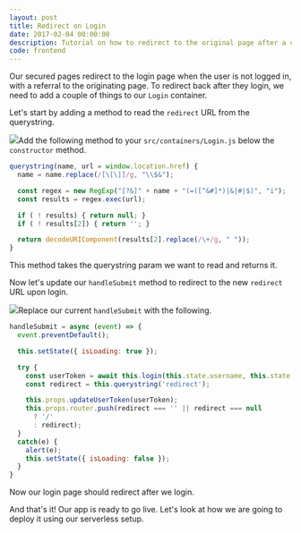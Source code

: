 ```yaml
---
layout: post
title: Redirect on Login
date: 2017-02-04 00:00:00
description: Tutorial on how to redirect to the original page after a user logs in to your React.js app.
code: frontend
---
```


Our secured pages redirect to the login page when the user is not logged in, with a referral to the originating page. To redirect back after they login, we need to add a couple of things to our `Login` container.

Let's start by adding a method to read the `redirect` URL from the querystring.

<img class="code-marker" src="{{ site.url }}/assets/s.png" />Add the following method to your `src/containers/Login.js` below the `constructor` method.

``` javascript
querystring(name, url = window.location.href) {
  name = name.replace(/[\[\]]/g, "\\$&");

  const regex = new RegExp("[?&]" + name + "(=([^&#]*)|&|#|$)", "i");
  const results = regex.exec(url);

  if ( ! results) { return null; }
  if ( ! results[2]) { return ''; }

  return decodeURIComponent(results[2].replace(/\+/g, " "));
}
```

This method takes the querystring param we want to read and returns it.

Now let's update our `handleSubmit` method to redirect to the new `redirect` URL upon login.

<img class="code-marker" src="{{ site.url }}/assets/s.png" />Replace our current `handleSubmit` with the following.

``` javascript
handleSubmit = async (event) => {
  event.preventDefault();

  this.setState({ isLoading: true });

  try {
    const userToken = await this.login(this.state.username, this.state.password);
    const redirect = this.querystring('redirect');

    this.props.updateUserToken(userToken);
    this.props.router.push(redirect === '' || redirect === null
      ? '/'
      : redirect);
  }
  catch(e) {
    alert(e);
    this.setState({ isLoading: false });
  }
}
```

Now our login page should redirect after we login.

And that's it! Our app is ready to go live. Let's look at how we are going to deploy it using our serverless setup.

